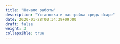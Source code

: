 ```yaml
---
title: "Начало работы"
description: "Установка и настройка среды dcape"
date: 2020-01-28T00:34:39+09:00
draft: false
weight: 3
collapsible: true
---
```


